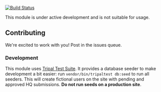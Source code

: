 [![Build Status](https://travis-ci.org/statonlab/tripal_hq.svg?branch=master)](https://travis-ci.org/statonlab/tripal_hq)

This module is under active development and is not suitable for usage.

## Contributing

We're excited to work with you!  Post in the issues queue.

### Development

This module uses [Tripal Test Suite](https://tripaltestsuite.readthedocs.io/en/latest/installation.html#joining-an-existing-project).  It provides a database seeder to make development a bit easier: run `vendor/bin/tripaltest db:seed` to run all seeders.  This will create fictional users on the site with pending and approved HQ submissions.  **Do not run seeds on a production site**.